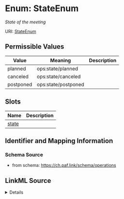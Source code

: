 # Enum: StateEnum 




_State of the meeting_



URI: [StateEnum](StateEnum.md)

## Permissible Values

| Value | Meaning | Description |
| --- | --- | --- |
| planned | ops:state/planned |  |
| canceled | ops:state/canceled |  |
| postponed | ops:state/postponed |  |




## Slots

| Name | Description |
| ---  | --- |
| [state](state.md) |  |






## Identifier and Mapping Information







### Schema Source


* from schema: https://ch.paf.link/schema/operations






## LinkML Source

<details>
```yaml
name: state_enum
description: State of the meeting
from_schema: https://ch.paf.link/schema/operations
rank: 1000
permissible_values:
  planned:
    text: planned
    meaning: ops:state/planned
  canceled:
    text: canceled
    meaning: ops:state/canceled
  postponed:
    text: postponed
    meaning: ops:state/postponed

```
</details>
